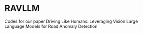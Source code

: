 # RAVLLM
Codes for our paper Driving Like Humans: Leveraging Vision Large  Language Models for Road Anomaly Detection
